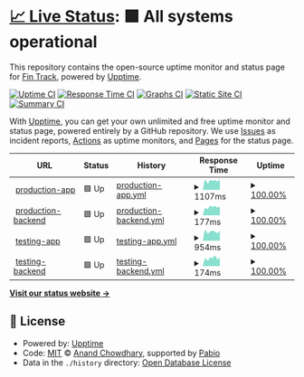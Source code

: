 # [📈 Live Status](https://fin-track.github.io/upptime): <!--live status--> **🟩 All systems operational**

This repository contains the open-source uptime monitor and status page for [Fin Track](https://fin-track.github.io/upptime), powered by [Upptime](https://github.com/upptime/upptime).

[![Uptime CI](https://github.com/fin-track/upptime/workflows/Uptime%20CI/badge.svg)](https://github.com/fin-track/upptime/actions?query=workflow%3A%22Uptime+CI%22)
[![Response Time CI](https://github.com/fin-track/upptime/workflows/Response%20Time%20CI/badge.svg)](https://github.com/fin-track/upptime/actions?query=workflow%3A%22Response+Time+CI%22)
[![Graphs CI](https://github.com/fin-track/upptime/workflows/Graphs%20CI/badge.svg)](https://github.com/fin-track/upptime/actions?query=workflow%3A%22Graphs+CI%22)
[![Static Site CI](https://github.com/fin-track/upptime/workflows/Static%20Site%20CI/badge.svg)](https://github.com/fin-track/upptime/actions?query=workflow%3A%22Static+Site+CI%22)
[![Summary CI](https://github.com/fin-track/upptime/workflows/Summary%20CI/badge.svg)](https://github.com/fin-track/upptime/actions?query=workflow%3A%22Summary+CI%22)

With [Upptime](https://upptime.js.org), you can get your own unlimited and free uptime monitor and status page, powered entirely by a GitHub repository. We use [Issues](https://github.com/fin-track/upptime/issues) as incident reports, [Actions](https://github.com/fin-track/upptime/actions) as uptime monitors, and [Pages](https://fin-track.github.io/upptime) for the status page.

<!--start: status pages-->
<!-- This summary is generated by Upptime (https://github.com/upptime/upptime) -->
<!-- Do not edit this manually, your changes will be overwritten -->
<!-- prettier-ignore -->
| URL | Status | History | Response Time | Uptime |
| --- | ------ | ------- | ------------- | ------ |
| <img alt="" src="https://icons.duckduckgo.com/ip3/app.fin-track.ru.ico" height="13"> [production-app](https://app.fin-track.ru/endpoints/health) | 🟩 Up | [production-app.yml](https://github.com/fin-track/upptime/commits/HEAD/history/production-app.yml) | <details><summary><img alt="Response time graph" src="./graphs/production-app/response-time-week.png" height="20"> 1107ms</summary><br><a href="https://fin-track.github.io/upptime/history/production-app"><img alt="Response time 956" src="https://img.shields.io/endpoint?url=https%3A%2F%2Fraw.githubusercontent.com%2Ffin-track%2Fupptime%2FHEAD%2Fapi%2Fproduction-app%2Fresponse-time.json"></a><br><a href="https://fin-track.github.io/upptime/history/production-app"><img alt="24-hour response time 1280" src="https://img.shields.io/endpoint?url=https%3A%2F%2Fraw.githubusercontent.com%2Ffin-track%2Fupptime%2FHEAD%2Fapi%2Fproduction-app%2Fresponse-time-day.json"></a><br><a href="https://fin-track.github.io/upptime/history/production-app"><img alt="7-day response time 1107" src="https://img.shields.io/endpoint?url=https%3A%2F%2Fraw.githubusercontent.com%2Ffin-track%2Fupptime%2FHEAD%2Fapi%2Fproduction-app%2Fresponse-time-week.json"></a><br><a href="https://fin-track.github.io/upptime/history/production-app"><img alt="30-day response time 970" src="https://img.shields.io/endpoint?url=https%3A%2F%2Fraw.githubusercontent.com%2Ffin-track%2Fupptime%2FHEAD%2Fapi%2Fproduction-app%2Fresponse-time-month.json"></a><br><a href="https://fin-track.github.io/upptime/history/production-app"><img alt="1-year response time 956" src="https://img.shields.io/endpoint?url=https%3A%2F%2Fraw.githubusercontent.com%2Ffin-track%2Fupptime%2FHEAD%2Fapi%2Fproduction-app%2Fresponse-time-year.json"></a></details> | <details><summary><a href="https://fin-track.github.io/upptime/history/production-app">100.00%</a></summary><a href="https://fin-track.github.io/upptime/history/production-app"><img alt="All-time uptime 99.62%" src="https://img.shields.io/endpoint?url=https%3A%2F%2Fraw.githubusercontent.com%2Ffin-track%2Fupptime%2FHEAD%2Fapi%2Fproduction-app%2Fuptime.json"></a><br><a href="https://fin-track.github.io/upptime/history/production-app"><img alt="24-hour uptime 100.00%" src="https://img.shields.io/endpoint?url=https%3A%2F%2Fraw.githubusercontent.com%2Ffin-track%2Fupptime%2FHEAD%2Fapi%2Fproduction-app%2Fuptime-day.json"></a><br><a href="https://fin-track.github.io/upptime/history/production-app"><img alt="7-day uptime 100.00%" src="https://img.shields.io/endpoint?url=https%3A%2F%2Fraw.githubusercontent.com%2Ffin-track%2Fupptime%2FHEAD%2Fapi%2Fproduction-app%2Fuptime-week.json"></a><br><a href="https://fin-track.github.io/upptime/history/production-app"><img alt="30-day uptime 100.00%" src="https://img.shields.io/endpoint?url=https%3A%2F%2Fraw.githubusercontent.com%2Ffin-track%2Fupptime%2FHEAD%2Fapi%2Fproduction-app%2Fuptime-month.json"></a><br><a href="https://fin-track.github.io/upptime/history/production-app"><img alt="1-year uptime 99.62%" src="https://img.shields.io/endpoint?url=https%3A%2F%2Fraw.githubusercontent.com%2Ffin-track%2Fupptime%2FHEAD%2Fapi%2Fproduction-app%2Fuptime-year.json"></a></details>
| <img alt="" src="https://icons.duckduckgo.com/ip3/app.fin-track.ru.ico" height="13"> [production-backend](https://app.fin-track.ru/api/health) | 🟩 Up | [production-backend.yml](https://github.com/fin-track/upptime/commits/HEAD/history/production-backend.yml) | <details><summary><img alt="Response time graph" src="./graphs/production-backend/response-time-week.png" height="20"> 177ms</summary><br><a href="https://fin-track.github.io/upptime/history/production-backend"><img alt="Response time 160" src="https://img.shields.io/endpoint?url=https%3A%2F%2Fraw.githubusercontent.com%2Ffin-track%2Fupptime%2FHEAD%2Fapi%2Fproduction-backend%2Fresponse-time.json"></a><br><a href="https://fin-track.github.io/upptime/history/production-backend"><img alt="24-hour response time 196" src="https://img.shields.io/endpoint?url=https%3A%2F%2Fraw.githubusercontent.com%2Ffin-track%2Fupptime%2FHEAD%2Fapi%2Fproduction-backend%2Fresponse-time-day.json"></a><br><a href="https://fin-track.github.io/upptime/history/production-backend"><img alt="7-day response time 177" src="https://img.shields.io/endpoint?url=https%3A%2F%2Fraw.githubusercontent.com%2Ffin-track%2Fupptime%2FHEAD%2Fapi%2Fproduction-backend%2Fresponse-time-week.json"></a><br><a href="https://fin-track.github.io/upptime/history/production-backend"><img alt="30-day response time 163" src="https://img.shields.io/endpoint?url=https%3A%2F%2Fraw.githubusercontent.com%2Ffin-track%2Fupptime%2FHEAD%2Fapi%2Fproduction-backend%2Fresponse-time-month.json"></a><br><a href="https://fin-track.github.io/upptime/history/production-backend"><img alt="1-year response time 160" src="https://img.shields.io/endpoint?url=https%3A%2F%2Fraw.githubusercontent.com%2Ffin-track%2Fupptime%2FHEAD%2Fapi%2Fproduction-backend%2Fresponse-time-year.json"></a></details> | <details><summary><a href="https://fin-track.github.io/upptime/history/production-backend">100.00%</a></summary><a href="https://fin-track.github.io/upptime/history/production-backend"><img alt="All-time uptime 99.62%" src="https://img.shields.io/endpoint?url=https%3A%2F%2Fraw.githubusercontent.com%2Ffin-track%2Fupptime%2FHEAD%2Fapi%2Fproduction-backend%2Fuptime.json"></a><br><a href="https://fin-track.github.io/upptime/history/production-backend"><img alt="24-hour uptime 100.00%" src="https://img.shields.io/endpoint?url=https%3A%2F%2Fraw.githubusercontent.com%2Ffin-track%2Fupptime%2FHEAD%2Fapi%2Fproduction-backend%2Fuptime-day.json"></a><br><a href="https://fin-track.github.io/upptime/history/production-backend"><img alt="7-day uptime 100.00%" src="https://img.shields.io/endpoint?url=https%3A%2F%2Fraw.githubusercontent.com%2Ffin-track%2Fupptime%2FHEAD%2Fapi%2Fproduction-backend%2Fuptime-week.json"></a><br><a href="https://fin-track.github.io/upptime/history/production-backend"><img alt="30-day uptime 100.00%" src="https://img.shields.io/endpoint?url=https%3A%2F%2Fraw.githubusercontent.com%2Ffin-track%2Fupptime%2FHEAD%2Fapi%2Fproduction-backend%2Fuptime-month.json"></a><br><a href="https://fin-track.github.io/upptime/history/production-backend"><img alt="1-year uptime 99.62%" src="https://img.shields.io/endpoint?url=https%3A%2F%2Fraw.githubusercontent.com%2Ffin-track%2Fupptime%2FHEAD%2Fapi%2Fproduction-backend%2Fuptime-year.json"></a></details>
| <img alt="" src="https://icons.duckduckgo.com/ip3/testing.fin-track.ru.ico" height="13"> [testing-app](https://testing.fin-track.ru/endpoints/health) | 🟩 Up | [testing-app.yml](https://github.com/fin-track/upptime/commits/HEAD/history/testing-app.yml) | <details><summary><img alt="Response time graph" src="./graphs/testing-app/response-time-week.png" height="20"> 954ms</summary><br><a href="https://fin-track.github.io/upptime/history/testing-app"><img alt="Response time 913" src="https://img.shields.io/endpoint?url=https%3A%2F%2Fraw.githubusercontent.com%2Ffin-track%2Fupptime%2FHEAD%2Fapi%2Ftesting-app%2Fresponse-time.json"></a><br><a href="https://fin-track.github.io/upptime/history/testing-app"><img alt="24-hour response time 1052" src="https://img.shields.io/endpoint?url=https%3A%2F%2Fraw.githubusercontent.com%2Ffin-track%2Fupptime%2FHEAD%2Fapi%2Ftesting-app%2Fresponse-time-day.json"></a><br><a href="https://fin-track.github.io/upptime/history/testing-app"><img alt="7-day response time 954" src="https://img.shields.io/endpoint?url=https%3A%2F%2Fraw.githubusercontent.com%2Ffin-track%2Fupptime%2FHEAD%2Fapi%2Ftesting-app%2Fresponse-time-week.json"></a><br><a href="https://fin-track.github.io/upptime/history/testing-app"><img alt="30-day response time 898" src="https://img.shields.io/endpoint?url=https%3A%2F%2Fraw.githubusercontent.com%2Ffin-track%2Fupptime%2FHEAD%2Fapi%2Ftesting-app%2Fresponse-time-month.json"></a><br><a href="https://fin-track.github.io/upptime/history/testing-app"><img alt="1-year response time 913" src="https://img.shields.io/endpoint?url=https%3A%2F%2Fraw.githubusercontent.com%2Ffin-track%2Fupptime%2FHEAD%2Fapi%2Ftesting-app%2Fresponse-time-year.json"></a></details> | <details><summary><a href="https://fin-track.github.io/upptime/history/testing-app">100.00%</a></summary><a href="https://fin-track.github.io/upptime/history/testing-app"><img alt="All-time uptime 99.64%" src="https://img.shields.io/endpoint?url=https%3A%2F%2Fraw.githubusercontent.com%2Ffin-track%2Fupptime%2FHEAD%2Fapi%2Ftesting-app%2Fuptime.json"></a><br><a href="https://fin-track.github.io/upptime/history/testing-app"><img alt="24-hour uptime 100.00%" src="https://img.shields.io/endpoint?url=https%3A%2F%2Fraw.githubusercontent.com%2Ffin-track%2Fupptime%2FHEAD%2Fapi%2Ftesting-app%2Fuptime-day.json"></a><br><a href="https://fin-track.github.io/upptime/history/testing-app"><img alt="7-day uptime 100.00%" src="https://img.shields.io/endpoint?url=https%3A%2F%2Fraw.githubusercontent.com%2Ffin-track%2Fupptime%2FHEAD%2Fapi%2Ftesting-app%2Fuptime-week.json"></a><br><a href="https://fin-track.github.io/upptime/history/testing-app"><img alt="30-day uptime 100.00%" src="https://img.shields.io/endpoint?url=https%3A%2F%2Fraw.githubusercontent.com%2Ffin-track%2Fupptime%2FHEAD%2Fapi%2Ftesting-app%2Fuptime-month.json"></a><br><a href="https://fin-track.github.io/upptime/history/testing-app"><img alt="1-year uptime 99.64%" src="https://img.shields.io/endpoint?url=https%3A%2F%2Fraw.githubusercontent.com%2Ffin-track%2Fupptime%2FHEAD%2Fapi%2Ftesting-app%2Fuptime-year.json"></a></details>
| <img alt="" src="https://icons.duckduckgo.com/ip3/testing.fin-track.ru.ico" height="13"> [testing-backend](https://testing.fin-track.ru/api/health) | 🟩 Up | [testing-backend.yml](https://github.com/fin-track/upptime/commits/HEAD/history/testing-backend.yml) | <details><summary><img alt="Response time graph" src="./graphs/testing-backend/response-time-week.png" height="20"> 174ms</summary><br><a href="https://fin-track.github.io/upptime/history/testing-backend"><img alt="Response time 181" src="https://img.shields.io/endpoint?url=https%3A%2F%2Fraw.githubusercontent.com%2Ffin-track%2Fupptime%2FHEAD%2Fapi%2Ftesting-backend%2Fresponse-time.json"></a><br><a href="https://fin-track.github.io/upptime/history/testing-backend"><img alt="24-hour response time 188" src="https://img.shields.io/endpoint?url=https%3A%2F%2Fraw.githubusercontent.com%2Ffin-track%2Fupptime%2FHEAD%2Fapi%2Ftesting-backend%2Fresponse-time-day.json"></a><br><a href="https://fin-track.github.io/upptime/history/testing-backend"><img alt="7-day response time 174" src="https://img.shields.io/endpoint?url=https%3A%2F%2Fraw.githubusercontent.com%2Ffin-track%2Fupptime%2FHEAD%2Fapi%2Ftesting-backend%2Fresponse-time-week.json"></a><br><a href="https://fin-track.github.io/upptime/history/testing-backend"><img alt="30-day response time 153" src="https://img.shields.io/endpoint?url=https%3A%2F%2Fraw.githubusercontent.com%2Ffin-track%2Fupptime%2FHEAD%2Fapi%2Ftesting-backend%2Fresponse-time-month.json"></a><br><a href="https://fin-track.github.io/upptime/history/testing-backend"><img alt="1-year response time 181" src="https://img.shields.io/endpoint?url=https%3A%2F%2Fraw.githubusercontent.com%2Ffin-track%2Fupptime%2FHEAD%2Fapi%2Ftesting-backend%2Fresponse-time-year.json"></a></details> | <details><summary><a href="https://fin-track.github.io/upptime/history/testing-backend">100.00%</a></summary><a href="https://fin-track.github.io/upptime/history/testing-backend"><img alt="All-time uptime 99.64%" src="https://img.shields.io/endpoint?url=https%3A%2F%2Fraw.githubusercontent.com%2Ffin-track%2Fupptime%2FHEAD%2Fapi%2Ftesting-backend%2Fuptime.json"></a><br><a href="https://fin-track.github.io/upptime/history/testing-backend"><img alt="24-hour uptime 100.00%" src="https://img.shields.io/endpoint?url=https%3A%2F%2Fraw.githubusercontent.com%2Ffin-track%2Fupptime%2FHEAD%2Fapi%2Ftesting-backend%2Fuptime-day.json"></a><br><a href="https://fin-track.github.io/upptime/history/testing-backend"><img alt="7-day uptime 100.00%" src="https://img.shields.io/endpoint?url=https%3A%2F%2Fraw.githubusercontent.com%2Ffin-track%2Fupptime%2FHEAD%2Fapi%2Ftesting-backend%2Fuptime-week.json"></a><br><a href="https://fin-track.github.io/upptime/history/testing-backend"><img alt="30-day uptime 100.00%" src="https://img.shields.io/endpoint?url=https%3A%2F%2Fraw.githubusercontent.com%2Ffin-track%2Fupptime%2FHEAD%2Fapi%2Ftesting-backend%2Fuptime-month.json"></a><br><a href="https://fin-track.github.io/upptime/history/testing-backend"><img alt="1-year uptime 99.64%" src="https://img.shields.io/endpoint?url=https%3A%2F%2Fraw.githubusercontent.com%2Ffin-track%2Fupptime%2FHEAD%2Fapi%2Ftesting-backend%2Fuptime-year.json"></a></details>

<!--end: status pages-->

[**Visit our status website →**](https://fin-track.github.io/upptime)

## 📄 License

- Powered by: [Upptime](https://github.com/upptime/upptime)
- Code: [MIT](./LICENSE) © [Anand Chowdhary](https://anandchowdhary.com), supported by [Pabio](https://pabio.com)
- Data in the `./history` directory: [Open Database License](https://opendatacommons.org/licenses/odbl/1-0/)
